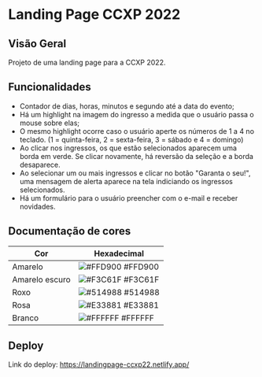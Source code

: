 # Landing Page CCXP 2022

## Visão Geral

Projeto de uma landing page para a CCXP 2022.

## Funcionalidades

- Contador de dias, horas, minutos e segundo até a data do evento;
- Há um highlight na imagem do ingresso a medida que o usuário passa o mouse sobre elas;
- O mesmo highlight ocorre caso o usuário aperte os números de 1 a 4 no teclado. (1 = quinta-feira, 2 = sexta-feira, 3 = sábado e 4 = domingo)
- Ao clicar nos ingressos, os que estão selecionados aparecem uma borda em verde. Se clicar novamente, há reversão da seleção e a borda desaparece.
- Ao selecionar um ou mais ingressos e clicar no botão "Garanta o seu!", uma mensagem de alerta aparece na tela indiciando os ingressos selecionados.
- Há um formulário para o usuário preencher com o e-mail e receber novidades.

## Documentação de cores

| Cor            | Hexadecimal                                                      |
| -------------- | ---------------------------------------------------------------- |
| Amarelo        | ![#FFD900](https://via.placeholder.com/10/FFD900?text=+) #FFD900 |
| Amarelo escuro | ![#F3C61F](https://via.placeholder.com/10/F3C61F?text=+) #F3C61F |
| Roxo           | ![#514988](https://via.placeholder.com/10/514988?text=+) #514988 |
| Rosa           | ![#E33881](https://via.placeholder.com/10/E33881?text=+) #E33881 |
| Branco         | ![#FFFFFF](https://via.placeholder.com/10/FFFFFF?text=+) #FFFFFF |

## Deploy

Link do deploy: https://landingpage-ccxp22.netlify.app/
